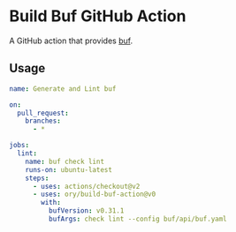 # Build Buf GitHub Action

A GitHub action that provides [buf](https://github.com/bufbuild/buf).

## Usage

```yaml
name: Generate and Lint buf

on:
  pull_request:
    branches:
      - *

jobs:
  lint:
    name: buf check lint
    runs-on: ubuntu-latest
    steps:
      - uses: actions/checkout@v2
      - uses: ory/build-buf-action@v0
        with:
          bufVersion: v0.31.1
          bufArgs: check lint --config buf/api/buf.yaml
```
